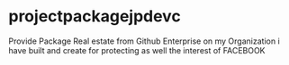 # projectpackagejpdevc
Provide Package Real estate from Github Enterprise on my Organization i have built and create for protecting as well the interest of FACEBOOK
